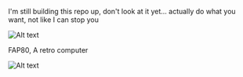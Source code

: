 I'm still building this repo up, don't look at it yet...
actually do what you want, not like I can stop you 

![Alt text](http://i.imgur.com/f08Pt1o.jpg)

FAP80, A retro computer 

![Alt text](http://i.imgur.com/XjIJ9EY.jpg)